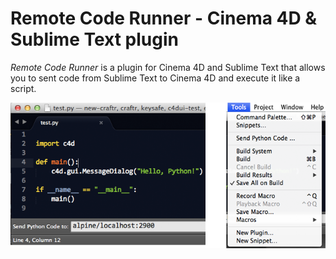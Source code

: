 # Remote Code Runner - Cinema 4D & Sublime Text plugin

*Remote Code Runner* is a plugin for Cinema 4D and Sublime Text
that allows you to sent code from Sublime Text to Cinema 4D and execute
it like a script.

![Preview Image](preview.png)

